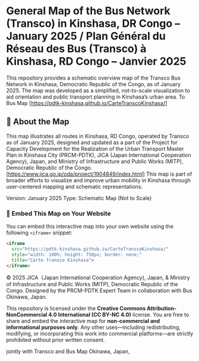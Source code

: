 # General Map of the Bus Network (Transco) in Kinshasa, DR Congo – January 2025 / Plan Général du Réseau des Bus (Transco) à Kinshasa, RD Congo – Janvier 2025 
This repository provides a schematic overview map of the Transco Bus Network in Kinshasa, Democratic Republic of the Congo, as of January 2025. The map was developed as a simplified, not-to-scale visualization to aid orientation and public transport planning in Kinshasa’s urban area.
To Bus Map [https://pdtk-kinshasa.github.io/CarteTranscoKinshasa/]

## 📍 About the Map
This map illustrates all routes in Kinshasa, RD Congo, operated by Transco as of January 2025, designed and updated as a part of the Project for Capacity Development for the Realization of the Urban Transport Master Plan in Kinshasa City (PRCM-PDTK), JICA (Japan International Cooperation Agency), Japan, and Ministry of Infrastructure and Public Works (MITP), Democratic Republic of the Congo. 
[https://www.jica.go.jp/oda/project/1904849/index.html]
This map is part of broader efforts to visualize and improve urban mobility in Kinshasa through user-centered mapping and schematic representations.

Version: January 2025
Type: Schematic Map (Not to Scale)

### 🧩 Embed This Map on Your Website

You can embed this interactive map into your own website using the following `<iframe>` snippet:

```html
<iframe 
  src="https://pdtk-kinshasa.github.io/CarteTranscoKinshasa/" 
  style="width: 100%; height: 750px; border: none;" 
  title="Carte Transco Kinshasa">
</iframe>
```

© 2025 JICA（Japan International Cooperation Agency), Japan, & Ministry of Infrastructure and Public Works (MITP), Democratic Republic of the Congo. 
Designed by the PRCM-PDTK Expert Team in collaboration with Bus Okinawa, Japan.

This repository is licensed under the **Creative Commons Attribution-NonCommercial 4.0 International (CC BY-NC 4.0)** license. You are free to share and embed the interactive map for **non-commercial and informational purposes only**. Any other uses—including redistributing, modifying, or incorporating this work into commercial platforms—are strictly prohibited without prior written consent.



jointly with Transco and Bus Map Okinawa, Japan, 
